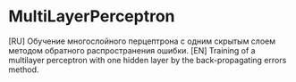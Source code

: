 # MultiLayerPerceptron
[RU] Обучение многослойного перцептрона с одним скрытым слоем методом обратного распространения ошибки. [EN] Training of a multilayer perceptron with one hidden layer by the back-propagating errors method.
